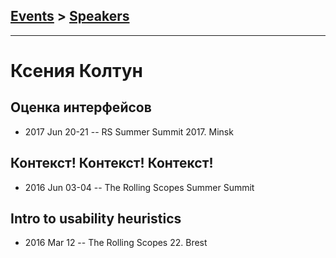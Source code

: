 ## [Events](../README.md) > [Speakers](../speakers.md)
---

# Ксения Колтун

## Оценка интерфейсов
- 2017 Jun 20-21 -- RS Summer Summit 2017. Minsk    
## Контекст! Контекст! Контекст!
- 2016 Jun 03-04 -- The Rolling Scopes Summer Summit    
## Intro to usability heuristics
- 2016 Mar 12 -- The Rolling Scopes 22. Brest    

